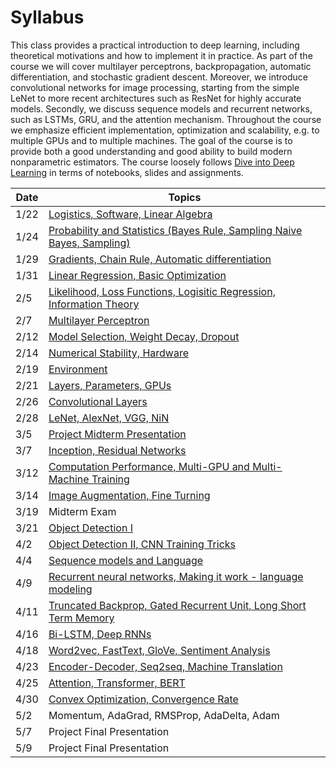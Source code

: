 # Syllabus

This class provides a practical introduction to deep learning, including theoretical motivations and how to implement it in practice. As part of the course we will cover multilayer perceptrons, backpropagation, automatic differentiation, and stochastic gradient descent. Moreover, we introduce convolutional networks for image processing, starting from the simple LeNet to more recent architectures such as ResNet for highly accurate models. Secondly, we discuss sequence models and recurrent networks, such as LSTMs, GRU, and the attention mechanism. Throughout the course we emphasize efficient implementation, optimization and scalability, e.g. to multiple GPUs and to multiple machines. The goal of the course is to provide both a good understanding and good ability to build modern nonparametric estimators. The course loosely follows [Dive into Deep Learning](http://d2l.ai) in terms of notebooks, slides and assignments.

| Date | Topics |
|------|--------|
| 1/22 | [Logistics, Software, Linear Algebra](units/introduction.html) |
| 1/24 | [Probability and Statistics (Bayes Rule, Sampling Naive Bayes, Sampling)](units/probability.html) |
| 1/29 | [Gradients, Chain Rule, Automatic differentiation](units/arrays.html) |
| 1/31 | [Linear Regression, Basic Optimization](units/linear.html) |
| 2/5  | [Likelihood, Loss Functions, Logisitic Regression, Information Theory](units/loss.html) |
| 2/7  | [Multilayer Perceptron](units/mlp.html) |
| 2/12 | [Model Selection, Weight Decay, Dropout](units/capacity.html) |
| 2/14 | [Numerical Stability, Hardware](units/dropout.html) |
| 2/19 | [Environment](units/environment.html) |
| 2/21 | [Layers, Parameters, GPUs](units/layers.html) |
| 2/26 | [Convolutional Layers](units/convnet.html)
| 2/28 | [LeNet, AlexNet, VGG, NiN](units/lenet.html) |
| 3/5  | [Project Midterm Presentation](project.html) |
| 3/7  | [Inception, Residual Networks](units/resnet.html) |
| 3/12 | [Computation Performance, Multi-GPU and Multi-Machine Training](units/parallel.html) |
| 3/14 | [Image Augmentation, Fine Turning](units/finetuning.html) |
| 3/19 | Midterm Exam |
| 3/21 | [Object Detection I](units/detection.html) |
| 4/2  | [Object Detection II, CNN Training Tricks](units/detection.html)  |
| 4/4  | [Sequence models and Language](units/sequence.html) |
| 4/9  | [Recurrent neural networks, Making it work - language modeling](units/rnn.html) |
| 4/11 | [Truncated Backprop, Gated Recurrent Unit, Long Short Term Memory](units/rnn.html) |
| 4/16 | [Bi-LSTM, Deep RNNs](units/blstm.html) |
| 4/18 | [Word2vec, FastText, GloVe, Sentiment Analysis](units/word2vec.html) |
| 4/23 | [Encoder-Decoder, Seq2seq, Machine Translation](units/seq2seq.html) |
| 4/25 | [Attention, Transformer, BERT](units/attention.html) |
| 4/30 | [Convex Optimization, Convergence Rate](units/optimization.html) |
| 5/2  | Momentum, AdaGrad, RMSProp, AdaDelta, Adam |
| 5/7  | Project Final Presentation |
| 5/9  | Project Final Presentation |
